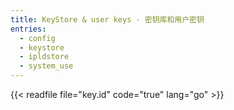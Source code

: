 ```yaml
---
title: KeyStore & user keys - 密钥库和用户密钥
entries:
  - config
  - keystore
  - ipldstore
  - system_use
---
```


{{< readfile file="key.id" code="true" lang="go" >}}
